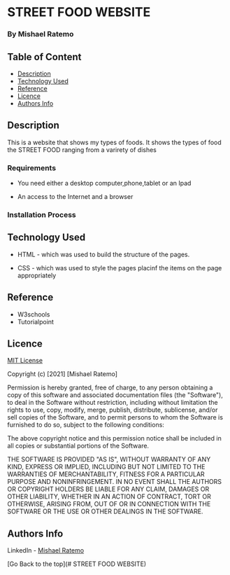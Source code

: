 # STREET FOOD WEBSITE 


### By Mishael Ratemo


## Table of Content

+ [Description](#description)
+ [Technology Used](#technology-used)
+ [Reference](#reference)
+ [Licence](#licence)
+ [Authors Info](#author-Info)

## Description
<p>This is  a website that shows my types of foods. It shows the types of food the STREET FOOD ranging from a varirety of dishes</p>




### Requirements

* You need either a desktop computer,phone,tablet or an Ipad

* An access to the Internet and a browser

### Installation Process


## Technology Used
* HTML - which was used to build the structure of the pages.

* CSS - which was used to style the pages placinf the items on the page appropriately

## Reference
* W3schools
* Tutorialpoint



## Licence

[MIT License](LICENCE)

Copyright (c) [2021] [Mishael Ratemo]

Permission is hereby granted, free of charge, to any person obtaining a copy
of this software and associated documentation files (the "Software"), to deal
in the Software without restriction, including without limitation the rights
to use, copy, modify, merge, publish, distribute, sublicense, and/or sell
copies of the Software, and to permit persons to whom the Software is
furnished to do so, subject to the following conditions:

The above copyright notice and this permission notice shall be included in all
copies or substantial portions of the Software.

THE SOFTWARE IS PROVIDED "AS IS", WITHOUT WARRANTY OF ANY KIND, EXPRESS OR
IMPLIED, INCLUDING BUT NOT LIMITED TO THE WARRANTIES OF MERCHANTABILITY,
FITNESS FOR A PARTICULAR PURPOSE AND NONINFRINGEMENT. IN NO EVENT SHALL THE
AUTHORS OR COPYRIGHT HOLDERS BE LIABLE FOR ANY CLAIM, DAMAGES OR OTHER
LIABILITY, WHETHER IN AN ACTION OF CONTRACT, TORT OR OTHERWISE, ARISING FROM,
OUT OF OR IN CONNECTION WITH THE SOFTWARE OR THE USE OR OTHER DEALINGS IN THE
SOFTWARE.



## Authors Info

LinkedIn - [Mishael Ratemo](www.linkedin.com/in/mishael-mosoti-37b786161/)

[Go Back to the top](# STREET FOOD WEBSITE)